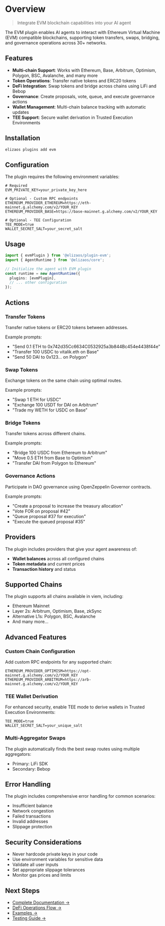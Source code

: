 # Overview

> Integrate EVM blockchain capabilities into your AI agent

The EVM plugin enables AI agents to interact with Ethereum Virtual Machine (EVM) compatible blockchains, supporting token transfers, swaps, bridging, and governance operations across 30+ networks.

## Features

* **Multi-chain Support**: Works with Ethereum, Base, Arbitrum, Optimism, Polygon, BSC, Avalanche, and many more
* **Token Operations**: Transfer native tokens and ERC20 tokens
* **DeFi Integration**: Swap tokens and bridge across chains using LiFi and Bebop
* **Governance**: Create proposals, vote, queue, and execute governance actions
* **Wallet Management**: Multi-chain balance tracking with automatic updates
* **TEE Support**: Secure wallet derivation in Trusted Execution Environments

## Installation

```bash
elizaos plugins add evm
```

## Configuration

The plugin requires the following environment variables:

```env
# Required
EVM_PRIVATE_KEY=your_private_key_here

# Optional - Custom RPC endpoints
ETHEREUM_PROVIDER_ETHEREUM=https://eth-mainnet.g.alchemy.com/v2/YOUR_KEY
ETHEREUM_PROVIDER_BASE=https://base-mainnet.g.alchemy.com/v2/YOUR_KEY

# Optional - TEE Configuration
TEE_MODE=true
WALLET_SECRET_SALT=your_secret_salt
```

## Usage

```typescript
import { evmPlugin } from '@elizaos/plugin-evm';
import { AgentRuntime } from '@elizaos/core';

// Initialize the agent with EVM plugin
const runtime = new AgentRuntime({
  plugins: [evmPlugin],
  // ... other configuration
});
```

## Actions

### Transfer Tokens

Transfer native tokens or ERC20 tokens between addresses.

Example prompts:

* "Send 0.1 ETH to 0x742d35Cc6634C0532925a3b844Bc454e4438f44e"
* "Transfer 100 USDC to vitalik.eth on Base"
* "Send 50 DAI to 0x123... on Polygon"

### Swap Tokens

Exchange tokens on the same chain using optimal routes.

Example prompts:

* "Swap 1 ETH for USDC"
* "Exchange 100 USDT for DAI on Arbitrum"
* "Trade my WETH for USDC on Base"

### Bridge Tokens

Transfer tokens across different chains.

Example prompts:

* "Bridge 100 USDC from Ethereum to Arbitrum"
* "Move 0.5 ETH from Base to Optimism"
* "Transfer DAI from Polygon to Ethereum"

### Governance Actions

Participate in DAO governance using OpenZeppelin Governor contracts.

Example prompts:

* "Create a proposal to increase the treasury allocation"
* "Vote FOR on proposal #42"
* "Queue proposal #37 for execution"
* "Execute the queued proposal #35"

## Providers

The plugin includes providers that give your agent awareness of:

* **Wallet balances** across all configured chains
* **Token metadata** and current prices
* **Transaction history** and status

## Supported Chains

The plugin supports all chains available in viem, including:

* Ethereum Mainnet
* Layer 2s: Arbitrum, Optimism, Base, zkSync
* Alternative L1s: Polygon, BSC, Avalanche
* And many more...

## Advanced Features

### Custom Chain Configuration

Add custom RPC endpoints for any supported chain:

```env
ETHEREUM_PROVIDER_OPTIMISM=https://opt-mainnet.g.alchemy.com/v2/YOUR_KEY
ETHEREUM_PROVIDER_ARBITRUM=https://arb-mainnet.g.alchemy.com/v2/YOUR_KEY
```

### TEE Wallet Derivation

For enhanced security, enable TEE mode to derive wallets in Trusted Execution Environments:

```env
TEE_MODE=true
WALLET_SECRET_SALT=your_unique_salt
```

### Multi-Aggregator Swaps

The plugin automatically finds the best swap routes using multiple aggregators:

* Primary: LiFi SDK
* Secondary: Bebop

## Error Handling

The plugin includes comprehensive error handling for common scenarios:

* Insufficient balance
* Network congestion
* Failed transactions
* Invalid addresses
* Slippage protection

## Security Considerations

* Never hardcode private keys in your code
* Use environment variables for sensitive data
* Validate all user inputs
* Set appropriate slippage tolerances
* Monitor gas prices and limits

## Next Steps

* [Complete Documentation →](./evm/complete-documentation)
* [DeFi Operations Flow →](./evm/defi-operations-flow)
* [Examples →](./evm/examples)
* [Testing Guide →](./evm/testing-guide)
